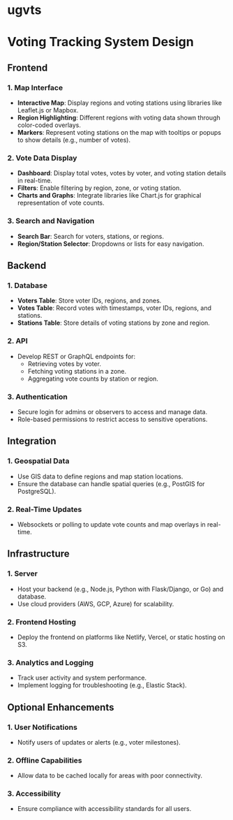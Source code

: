 # ugvts
# Voting Tracking System Design

## **Frontend**

### 1. **Map Interface**
- **Interactive Map**: Display regions and voting stations using libraries like Leaflet.js or Mapbox.
- **Region Highlighting**: Different regions with voting data shown through color-coded overlays.
- **Markers**: Represent voting stations on the map with tooltips or popups to show details (e.g., number of votes).

### 2. **Vote Data Display**
- **Dashboard**: Display total votes, votes by voter, and voting station details in real-time.
- **Filters**: Enable filtering by region, zone, or voting station.
- **Charts and Graphs**: Integrate libraries like Chart.js for graphical representation of vote counts.

### 3. **Search and Navigation**
- **Search Bar**: Search for voters, stations, or regions.
- **Region/Station Selector**: Dropdowns or lists for easy navigation.

## **Backend**

### 1. **Database**
- **Voters Table**: Store voter IDs, regions, and zones.
- **Votes Table**: Record votes with timestamps, voter IDs, regions, and stations.
- **Stations Table**: Store details of voting stations by zone and region.

### 2. **API**
- Develop REST or GraphQL endpoints for:
  - Retrieving votes by voter.
  - Fetching voting stations in a zone.
  - Aggregating vote counts by station or region.

### 3. **Authentication**
- Secure login for admins or observers to access and manage data.
- Role-based permissions to restrict access to sensitive operations.

## **Integration**

### 1. **Geospatial Data**
- Use GIS data to define regions and map station locations.
- Ensure the database can handle spatial queries (e.g., PostGIS for PostgreSQL).

### 2. **Real-Time Updates**
- Websockets or polling to update vote counts and map overlays in real-time.

## **Infrastructure**

### 1. **Server**
- Host your backend (e.g., Node.js, Python with Flask/Django, or Go) and database.
- Use cloud providers (AWS, GCP, Azure) for scalability.

### 2. **Frontend Hosting**
- Deploy the frontend on platforms like Netlify, Vercel, or static hosting on S3.

### 3. **Analytics and Logging**
- Track user activity and system performance.
- Implement logging for troubleshooting (e.g., Elastic Stack).

## **Optional Enhancements**

### 1. **User Notifications**
- Notify users of updates or alerts (e.g., voter milestones).

### 2. **Offline Capabilities**
- Allow data to be cached locally for areas with poor connectivity.

### 3. **Accessibility**
- Ensure compliance with accessibility standards for all users.
